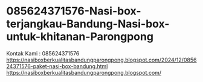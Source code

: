 # 085624371576-Nasi-box-terjangkau-Bandung-Nasi-box-untuk-khitanan-Parongpong
Kontak Kami : 085624371576  https://nasiboxberkualitasbandungparongpong.blogspot.com/2024/12/085624371576-paket-nasi-box-bandung.html  https://nasiboxberkualitasbandungparongpong.blogspot.com/
